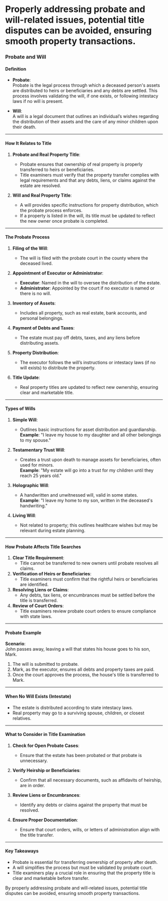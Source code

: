 # Properly addressing probate and will-related issues, potential title disputes can be avoided, ensuring smooth property transactions.
### **Probate and Will**  

#### **Definition**  

- **Probate**:  
  Probate is the legal process through which a deceased person's assets are distributed to heirs or beneficiaries and any debts are settled. This process involves validating the will, if one exists, or following intestacy laws if no will is present.  

- **Will**:  
  A will is a legal document that outlines an individual’s wishes regarding the distribution of their assets and the care of any minor children upon their death.  

---

#### **How It Relates to Title**  

1. **Probate and Real Property Title**:  
   - Probate ensures that ownership of real property is properly transferred to heirs or beneficiaries.  
   - Title examiners must verify that the property transfer complies with legal requirements and that any debts, liens, or claims against the estate are resolved.  

2. **Will and Real Property Title**:  
   - A will provides specific instructions for property distribution, which the probate process enforces.  
   - If a property is listed in the will, its title must be updated to reflect the new owner once probate is completed.  

---

#### **The Probate Process**  

1. **Filing of the Will**:  
   - The will is filed with the probate court in the county where the deceased lived.  

2. **Appointment of Executor or Administrator**:  
   - **Executor**: Named in the will to oversee the distribution of the estate.  
   - **Administrator**: Appointed by the court if no executor is named or there is no will.  

3. **Inventory of Assets**:  
   - Includes all property, such as real estate, bank accounts, and personal belongings.  

4. **Payment of Debts and Taxes**:  
   - The estate must pay off debts, taxes, and any liens before distributing assets.  

5. **Property Distribution**:  
   - The executor follows the will’s instructions or intestacy laws (if no will exists) to distribute the property.  

6. **Title Update**:  
   - Real property titles are updated to reflect new ownership, ensuring clear and marketable title.  

---

#### **Types of Wills**  

1. **Simple Will**:  
   - Outlines basic instructions for asset distribution and guardianship.  
   **Example**: "I leave my house to my daughter and all other belongings to my spouse."  

2. **Testamentary Trust Will**:  
   - Creates a trust upon death to manage assets for beneficiaries, often used for minors.  
   **Example**: "My estate will go into a trust for my children until they reach 25 years old."  

3. **Holographic Will**:  
   - A handwritten and unwitnessed will, valid in some states.  
   **Example**: "I leave my home to my son, written in the deceased's handwriting."  

4. **Living Will**:  
   - Not related to property; this outlines healthcare wishes but may be relevant during estate planning.  

---

#### **How Probate Affects Title Searches**  

1. **Clear Title Requirement**:  
   - Title cannot be transferred to new owners until probate resolves all claims.  
2. **Verification of Heirs or Beneficiaries**:  
   - Title examiners must confirm that the rightful heirs or beneficiaries are identified.  
3. **Resolving Liens or Claims**:  
   - Any debts, tax liens, or encumbrances must be settled before the title is transferred.  
4. **Review of Court Orders**:  
   - Title examiners review probate court orders to ensure compliance with state laws.  

---

#### **Probate Example**  

**Scenario**:  
John passes away, leaving a will that states his house goes to his son, Mark.  
1. The will is submitted to probate.  
2. Mark, as the executor, ensures all debts and property taxes are paid.  
3. Once the court approves the process, the house's title is transferred to Mark.  

---

#### **When No Will Exists (Intestate)**  
- The estate is distributed according to state intestacy laws.  
- Real property may go to a surviving spouse, children, or closest relatives.  

---

#### **What to Consider in Title Examination**  

1. **Check for Open Probate Cases**:  
   - Ensure that the estate has been probated or that probate is unnecessary.  

2. **Verify Heirship or Beneficiaries**:  
   - Confirm that all necessary documents, such as affidavits of heirship, are in order.  

3. **Review Liens or Encumbrances**:  
   - Identify any debts or claims against the property that must be resolved.  

4. **Ensure Proper Documentation**:  
   - Ensure that court orders, wills, or letters of administration align with the title transfer.  

---

#### **Key Takeaways**  
- Probate is essential for transferring ownership of property after death.  
- A will simplifies the process but must be validated by probate court.  
- Title examiners play a crucial role in ensuring that the property title is clear and marketable before transfer.  

By properly addressing probate and will-related issues, potential title disputes can be avoided, ensuring smooth property transactions.
